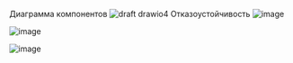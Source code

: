 Диаграмма компонентов
![draft drawio4](https://github.com/ArtemDzhaga/NoSQL_project/assets/82814261/7f18e9a6-f4e8-4dcf-8bf1-81f6cf1df6c8)
Отказоустойчивость
![image](https://github.com/ArtemDzhaga/NoSQL_project/assets/82814261/8afacc7b-7b72-4993-bb54-49662023b6da)

![image](https://github.com/ArtemDzhaga/NoSQL_project/assets/82814261/46502e61-848e-4336-9ace-f172976fe00f)

![image](https://github.com/ArtemDzhaga/NoSQL_project/assets/82814261/3471a9b0-acb6-4e84-a431-e9deb43553ff)

